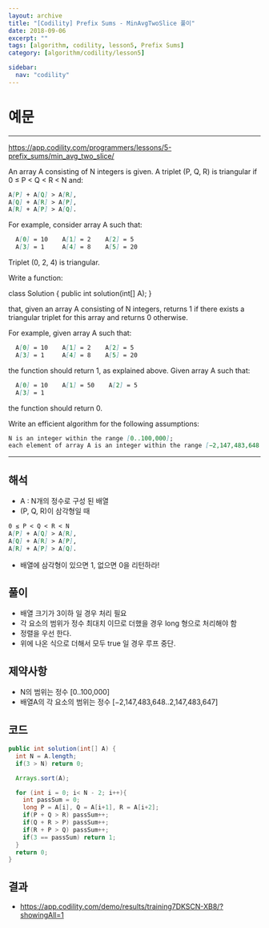 ```yaml
---
layout: archive
title: "[Codility] Prefix Sums - MinAvgTwoSlice 풀이"
date: 2018-09-06
excerpt: ""
tags: [algorithm, codility, lesson5, Prefix Sums]
category: [algorithm/codility/lesson5]

sidebar:
  nav: "codility"
---
```


# 예문

* * *

<https://app.codility.com/programmers/lessons/5-prefix_sums/min_avg_two_slice/>

An array A consisting of N integers is given. A triplet (P, Q, R) is triangular if 0 ≤ P < Q < R < N and:

``` markdown
A[P] + A[Q] > A[R],
A[Q] + A[R] > A[P],
A[R] + A[P] > A[Q].
```

For example, consider array A such that:

``` markdown
  A[0] = 10    A[1] = 2    A[2] = 5
  A[3] = 1     A[4] = 8    A[5] = 20
```

Triplet (0, 2, 4) is triangular.

Write a function:

class Solution { public int solution(int[] A); }

that, given an array A consisting of N integers, returns 1 if there exists a triangular triplet for this array and returns 0 otherwise.

For example, given array A such that:

``` markdown
  A[0] = 10    A[1] = 2    A[2] = 5
  A[3] = 1     A[4] = 8    A[5] = 20
```

the function should return 1, as explained above. Given array A such that:

``` markdown
  A[0] = 10    A[1] = 50    A[2] = 5
  A[3] = 1
```

the function should return 0.

Write an efficient algorithm for the following assumptions:

``` markdown
N is an integer within the range [0..100,000];
each element of array A is an integer within the range [−2,147,483,648..2,147,483,647].
```

* * *

## 해석

* A : N개의 정수로 구성 된 배열
* (P, Q, R)이 삼각형일 때

``` markdown
0 ≤ P < Q < R < N
A[P] + A[Q] > A[R],
A[Q] + A[R] > A[P],
A[R] + A[P] > A[Q].
```

* 배열에 삼각형이 있으면 1, 없으면 0을 리턴하라!

## 풀이

* 배열 크기가 3이하 일 경우 처리 필요
* 각 요소의 범위가 정수 최대치 이므로 더했을 경우 long 형으로 처리해야 함
* 정렬을 우선 한다.
* 위에 나온 식으로 더해서 모두 true 일 경우 루프 중단.

## 제약사항

* N의 범위는 정수 [0..100,000]
* 배열A의 각 요소의 범위는 정수 [−2,147,483,648..2,147,483,647]

## 코드

``` java
public int solution(int[] A) {
  int N = A.length;
  if(3 > N) return 0;

  Arrays.sort(A);

  for (int i = 0; i< N - 2; i++){
    int passSum = 0;
    long P = A[i], Q = A[i+1], R = A[i+2];
    if(P + Q > R) passSum++;
    if(Q + R > P) passSum++;
    if(R + P > Q) passSum++;
    if(3 == passSum) return 1;
  }
  return 0;
}
```

## 결과

* <https://app.codility.com/demo/results/training7DKSCN-XB8/?showingAll=1>